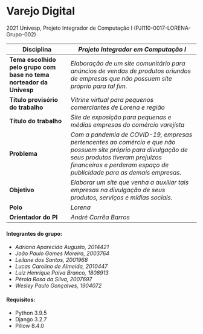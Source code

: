 # Varejo Digital

2021 Univesp, Projeto Integrador de Computação I (PJI110-0017-LORENA-Grupo-002)



| Disciplina                                                   | *Projeto Integrador em Computação I*                         |
| ------------------------------------------------------------ | ------------------------------------------------------------ |
| **Tema** **escolhido pelo grupo com base no tema** **norteador** **da** **Univesp** | *Elaboração de um site comunitário para anúncios de vendas de produtos oriundos de empresas que não possuem site próprio para tal fim.* |
| **Título provisório do trabalho**                            | *Vitrine virtual para pequenos comerciantes de Lorena e região* |
| **Título do trabalho**                                       | *Site de exposição para pequenas e médias empresas do comércio varejista* |
| **Problema**                                                 | *Com a pandemia de COVID-19, empresas pertencentes ao comércio e que não possuem site próprio para divulgação de seus produtos tiveram prejuízos financeiros e perderam espaço de publicidade para as demais empresas.* |
| **Objetivo**                                                 | *Elaborar um site que venha a auxiliar tais empresas na divulgação de seus produtos, serviços e mídias sociais.* |
| **Polo**                                                     | *Lorena*                                                     |
| **Orientador do PI**                                         | *André Corrêa Barros*                                        |



#### Integrantes do grupo:

- *Adriana Aparecida Augusto, 2014421*
- *João Paulo Gomes Moreira, 2003764*
- *Leilane dos Santos, 2001968*
- *Lucas Carolino de Almeida,* *2010447*
- *Luiz Henrique Paiva Branco, 1808913*
- *Pérola Rosa da Silva,* *2007697*
- *Wesley Paulo Gonçalves, 1904072*



#### Requisitos:

- Python 3.9.5
- Django 3.2.7
- Pillow 8.4.0